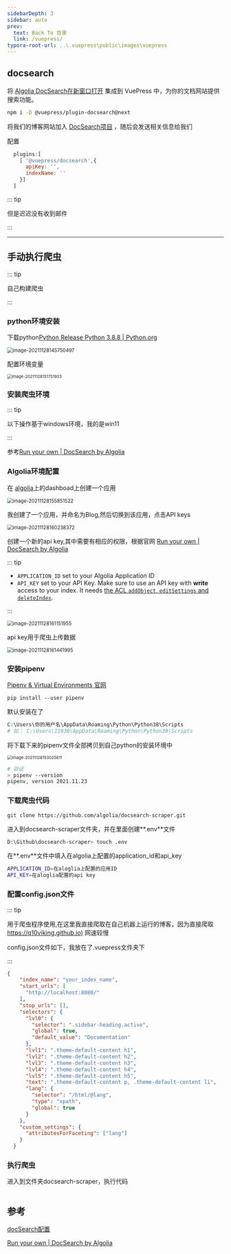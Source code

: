 ```yaml
---
sidebarDepth: 3
sidebar: auto
prev:
  text: Back To 目录
  link: /vuepress/
typora-root-url: ..\.vuepress\public\images\vuepress
---
```




## docsearch

将 [Algolia DocSearch在新窗口打开](https://docsearch.algolia.com/) 集成到 VuePress 中，为你的文档网站提供搜索功能。

```sh
npm i -D @vuepress/plugin-docsearch@next
```

将我们的博客网站加入 [DocSearch项目](https://docsearch.algolia.com/apply/) ，随后会发送相关信息给我们

配置

```js
  plugins:[
    [ '@vuepress/docsearch',{
      apiKey: '',
      indexName: ''
    }]
  ]
```

::: tip 

但是迟迟没有收到邮件

:::

----------

## 手动执行爬虫

::: tip 

自己构建爬虫

:::

### python环境安装

下载python[Python Release Python 3.8.8 | Python.org](https://www.python.org/downloads/release/python-388/)

<img src="https://gitee.com/q10viking/PictureRepos/raw/master/images//202111281457627.png" alt="image-20211128145750497" style="zoom:80%;" />

配置环境变量

<img src="https://gitee.com/q10viking/PictureRepos/raw/master/images//202111281518994.png" alt="image-20211128151751933" style="zoom: 67%;" />

### 安装爬虫环境

::: tip

以下操作基于windows环境，我的是win11

:::

参考[Run your own | DocSearch by Algolia](https://docsearch.algolia.com/docs/legacy/run-your-own/#running-the-crawler-from-the-code-base)

### Algolia环境配置


在 [algolia](https://www.algolia.com)上的dashboad上创建一个应用

<img src="https://gitee.com/q10viking/PictureRepos/raw/master/images//202111281559173.png" alt="image-20211128155851522" style="zoom:80%;" />

我创建了一个应用，并命名为Blog,然后切换到该应用，点击API keys

<img src="https://gitee.com/q10viking/PictureRepos/raw/master/images//202111281602375.png" alt="image-20211128160238372" style="zoom:80%;" />

创建一个新的api key,其中需要有相应的权限，根据官网 [Run your own | DocSearch by Algolia](https://docsearch.algolia.com/docs/legacy/run-your-own/#set-up-your-environment)

::: tip

- `APPLICATION_ID` set to your Algolia Application ID
- `API_KEY` set to your API Key. Make sure to use an API key with **write** access to your index. It needs [the ACL `addObject`, `editSettings` and `deleteIndex`](https://www.algolia.com/doc/guides/security/api-keys/#acl).

:::

<img src="https://gitee.com/q10viking/PictureRepos/raw/master/images//202111281612220.png" alt="image-20211128161151955" style="zoom: 80%;" />

api key用于爬虫上传数据

<img src="https://gitee.com/q10viking/PictureRepos/raw/master/images//202111281614523.png" alt="image-20211128161441995" style="zoom:80%;" />

### 安装pipenv

[Pipenv & Virtual Environments 官网](https://pipenv.pypa.io/en/latest/install/#installing-pipenv)

```
pip install --user pipenv
```

默认安装在了

```sh
C:\Users\你的用户名\AppData\Roaming\Python\Python38\Scripts
# 如： C:\Users\11930\AppData\Roaming\Python\Python38\Scripts
```

将下载下来的pipenv文件全部拷贝到自己python的安装环境中

<img src="https://gitee.com/q10viking/PictureRepos/raw/master/images//202111281530701.png" alt="image-20211128153025611" style="zoom:67%;" />

```sh
# 验证
> pipenv --version
pipenv, version 2021.11.23
```

### 下载爬虫代码

```
git clone https://github.com/algolia/docsearch-scraper.git
```

进入到docsearch-scraper文件夹，并在里面创建**.env**文件

```sh
D:\Github\docsearch-scraper> touch .env
```

在**.env**文件中填入在algolia上配置的application_id和api_key

```sh
APPLICATION_ID=在aloglia上配置的应用ID
API_KEY=在aloglia配置的api key
```

### 配置config.json文件

::: tip

用于爬虫程序使用,在这里我直接爬取在自己机器上运行的博客，因为直接爬取 [https://q10viking.github.io)](https://q10viking.github.io/) 网速较慢

config.json文件如下，我放在了.vuepress文件夹下

:::

```json {4}
{
    "index_name": "your_index_name",
    "start_urls": [
      "http://localhost:8080/"
    ],
    "stop_urls": [],
    "selectors": {
      "lvl0": {
        "selector": ".sidebar-heading.active",
        "global": true,
        "default_value": "Documentation"
      },
      "lvl1": ".theme-default-content h1",
      "lvl2": ".theme-default-content h2",
      "lvl3": ".theme-default-content h3",
      "lvl4": ".theme-default-content h4",
      "lvl5": ".theme-default-content h5",
      "text": ".theme-default-content p, .theme-default-content li",
      "lang": {
        "selector": "/html/@lang",
        "type": "xpath",
        "global": true
      }
    },
    "custom_settings": {
      "attributesForFaceting": ["lang"]
    }
  }
```



### 执行爬虫

进入到文件夹docsearch-scraper，执行代码

```

```



## 参考

[docSearch配置](https://v2.vuepress.vuejs.org/zh/reference/plugin/docsearch.html#%E5%AE%89%E8%A3%85)

[Run your own | DocSearch by Algolia](https://docsearch.algolia.com/docs/legacy/run-your-own/#set-up-your-environment)

